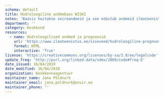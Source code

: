 ```yaml
---
schema: default
title: Hüdroloogiline andmebaas WISKI
notes: 'Baasis hoitakse seireandmeid ja see edastab andmeid ilmateenistuse veebilehele.'
department: ''
category: Keskkond
resources:
  - name: Hüdroloogilised andmed ja prognoosid
    url: 'https://www.ilmateenistus.ee/siseveed/hudroloogiline-prognoos/vooluhulk/'
    format: HTML
    interactive: 'True'
license: 'https://creativecommons.org/licenses/by-sa/3.0/ee/legalcode'
update_freq: 'http://purl.org/linked-data/sdmx/2009/code#freq-D'
date_issued: 16/04/2019
date_modified: 16/04/2019
organization: Keskkonnaagentuur
maintainer_name: Jana Põldnurk
maintainer_email: jana.poldnurk@envir.ee
maintainer_phone: ''
---
```

